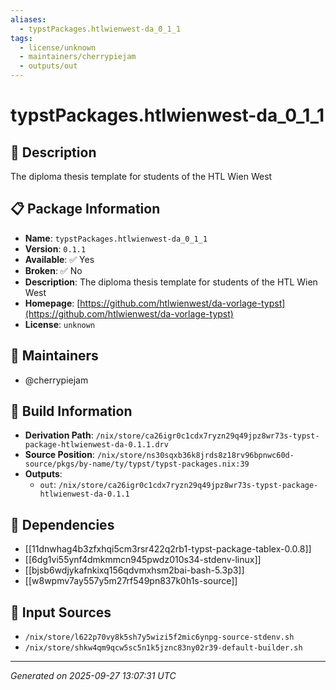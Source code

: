 ```yaml
---
aliases:
  - typstPackages.htlwienwest-da_0_1_1
tags:
  - license/unknown
  - maintainers/cherrypiejam
  - outputs/out
---
```


# typstPackages.htlwienwest-da_0_1_1

## 📝 Description

The diploma thesis template for students of the HTL Wien West

## 📋 Package Information

- **Name**: `typstPackages.htlwienwest-da_0_1_1`
- **Version**: `0.1.1`
- **Available**: ✅ Yes
- **Broken**: ✅ No
- **Description**: The diploma thesis template for students of the HTL Wien West
- **Homepage**: [https://github.com/htlwienwest/da-vorlage-typst](https://github.com/htlwienwest/da-vorlage-typst)
- **License**: `unknown`
## 👥 Maintainers

- @cherrypiejam


## 🔧 Build Information

- **Derivation Path**: `/nix/store/ca26igr0c1cdx7ryzn29q49jpz8wr73s-typst-package-htlwienwest-da-0.1.1.drv`
- **Source Position**: `/nix/store/ns30sqxb36k8jrds8z18rv96bpnwc60d-source/pkgs/by-name/ty/typst/typst-packages.nix:39`
- **Outputs**:
  - `out`:  `/nix/store/ca26igr0c1cdx7ryzn29q49jpz8wr73s-typst-package-htlwienwest-da-0.1.1`

## 🔗 Dependencies

- [[11dnwhag4b3zfxhqi5cm3rsr422q2rb1-typst-package-tablex-0.0.8]]
- [[6dg1vi55ynf4dmkmmcn945pwdz010s34-stdenv-linux]]
- [[bjsb6wdjykafnkixq156qdvmxhsm2bai-bash-5.3p3]]
- [[w8wpmv7ay557y5m27rf549pn837k0h1s-source]]

## 📁 Input Sources

- `/nix/store/l622p70vy8k5sh7y5wizi5f2mic6ynpg-source-stdenv.sh`
- `/nix/store/shkw4qm9qcw5sc5n1k5jznc83ny02r39-default-builder.sh`

---
*Generated on 2025-09-27 13:07:31 UTC*
